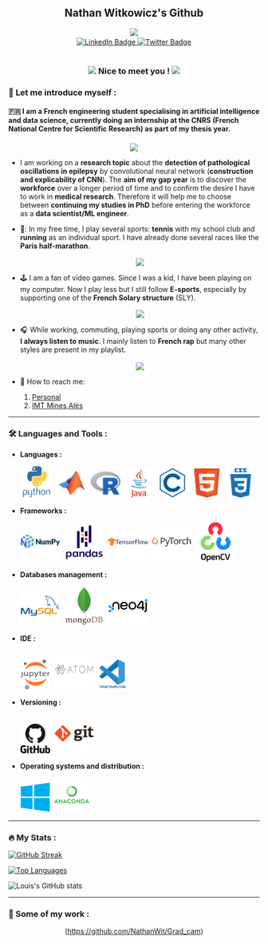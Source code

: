 <div id="Presentation" align = "center">  
  <h2>
    Nathan Witkowicz's Github
    
  </h2>
</div>


<div id="header" align="center">
  <img src="https://cdn.dribbble.com/users/2221077/screenshots/14110896/media/f6bd29562775b724409df2c851c5b49c.gif" width="225"/>
</div>

<div id="badges" align = "center">
  <a href="https://www.linkedin.com/in/nathan-witkowicz/">
    <img src="https://img.shields.io/badge/LinkedIn-blue?style=for-the-badge&logo=linkedin&logoColor=white" alt="LinkedIn Badge"/>
  </a>

  
  <a href="https://twitter.com/NathanWitkowicz">
    <img src="https://img.shields.io/badge/Twitter-1DA1F2?style=for-the-badge&logo=twitter&logoColor=white" alt="Twitter Badge"/>
  </a>  
</div>

<div id="counter" align="center">
  <img src="https://komarev.com/ghpvc/?username=NathanWit&style=flat-square&color=blue" alt=""/>
</div>

<div id="hey" align = "center">  
  <h3>
    <img src="https://media.giphy.com/media/hvRJCLFzcasrR4ia7z/giphy.gif" width="20"/>
    Nice to meet you !
    <img src="https://media.giphy.com/media/hvRJCLFzcasrR4ia7z/giphy.gif" width="20"/>
  </h3>
</div>


### :battery:  Let me introduce myself : 

#### 🇫🇷 I am a **French** engineering student specialising in **artificial intelligence and data science**, currently doing an **internship at the CNRS** (French National Centre for Scientific Research) as part of my **thesis year**.
 
  <div id ="AI" align="center">
    <img src="https://media.giphy.com/media/l4pTsNgkamxfk2ZLq/giphy.gif" width="450" align ="center">
  </div>  

- I am working on a **research topic** about the **detection of pathological oscillations in epilepsy** by convolutional neural network (**construction and explicability of CNN**). The **aim of my gap year** is to discover the **workforce** over a longer period of time and to confirm the desire I have to work in **medical research**. Therefore it will help me to choose between **continuing my studies in PhD** before entering the workforce as a **data scientist/ML engineer**.

  
- 🎾: In my free time, I play several sports: **tennis** with my school club and **running** as an individual sport. I have already done several races like the **Paris half-marathon**.

  <div id ="CoupeDavis" align="center">
    <img src="https://live.francetvinfo.fr/uploads/2017/11/26/19/5a1b0471d3f85dda93000123.gif" width="450" align ="center">
  </div>  

- 🕹️ I am a fan of video games. Since I was a kid, I have been playing on my computer. Now I play less but I still follow **E-sports**, especially by supporting one of the **French Solary structure** (SLY).
  <div id ="SLY" align="center">
    <img src="https://c.tenor.com/XR2NC3JqAzAAAAAC/solary-solarmy.gif" width="450" align ="center">
  </div>  

- :headphones: While working, commuting, playing sports or doing any other activity, **I always listen to music**. I mainly listen to **French rap** but many other styles are present in my playlist. 
  <div id ="PNL" align="center">
    <img src="https://wave.fr/images/1916/09/pnl-au-dd-2.gif" width="450" align ="center">
  </div>  



- :email: How to reach me:
    1. [Personal](mailto:nathan.witkowicz@gmail.com?subject=[GitHub%20NathanWit]%20:%20)
    2. [IMT Mines Alès](mailto:nathan.witkowicz@mines-ales.org?subject=[GitHub%20NathanWit]%20:%20) 

---

### :hammer_and_wrench: Languages and Tools :

<div>
  
   - **Languages :** 
  
      <img src="https://github.com/devicons/devicon/blob/master/icons/python/python-original-wordmark.svg" title="Python" alt="Python" width="65" height="65"/>&nbsp;
      <img src="https://github.com/devicons/devicon/blob/master/icons/matlab/matlab-original.svg" title="Matlab" alt="Matlab" width="60" height="60"/>&nbsp;
      <img src="https://github.com/devicons/devicon/blob/master/icons/r/r-original.svg" title="R" alt="R" width="60" height="60"/>&nbsp;
      <img src="https://github.com/devicons/devicon/blob/master/icons/java/java-original-wordmark.svg" title="Java" alt="Java" width="60" height="60"/>&nbsp;
      <img src="https://github.com/devicons/devicon/blob/master/icons/c/c-line.svg" title="C" alt="C" width="60" height="60"/>&nbsp;
      <img src="https://github.com/devicons/devicon/blob/master/icons/html5/html5-original.svg" title="HTML5" alt="HTML" width="60" height="60"/>&nbsp;
      <img src="https://github.com/devicons/devicon/blob/master/icons/css3/css3-plain-wordmark.svg"  title="CSS3" alt="CSS" width="60" height="60"/>&nbsp;

   - **Frameworks :**      
  
      <img src="https://github.com/devicons/devicon/blob/master/icons/numpy/numpy-original-wordmark.svg" title="Numpy" alt="Numpy" width="80" height="80"/>&nbsp;
      <img src="https://github.com/devicons/devicon/blob/master/icons/pandas/pandas-original-wordmark.svg" title="Pandas" alt="Pandas" width="80" height="80"/>&nbsp;
      <img src="https://github.com/devicons/devicon/blob/master/icons/tensorflow/tensorflow-original-wordmark.svg" title="Tensorflow" alt="Tensorflow" width="80" height="80"/>&nbsp;
      <img src="https://github.com/devicons/devicon/blob/master/icons/pytorch/pytorch-original-wordmark.svg" title="Pytorch" alt="Pytorch" width="80" height="80"/>&nbsp;
  <img src="https://github.com/devicons/devicon/blob/master/icons/opencv/opencv-original-wordmark.svg" title="OpenCV" alt="OpenCV" width="80" height="80"/>&nbsp;
  
   - **Databases management :**   
  
       <img src="https://github.com/devicons/devicon/blob/master/icons/mysql/mysql-original-wordmark.svg" title="MySQL"  alt="MySQL" width="80" height="80"/>&nbsp;
      <img src="https://github.com/devicons/devicon/blob/master/icons/mongodb/mongodb-original-wordmark.svg" title="MongoDB" alt="MongoDB" width="80" height="80"/>&nbsp;
  <img src="https://github.com/devicons/devicon/blob/master/icons/neo4j/neo4j-original-wordmark.svg" title="Neo4j" alt="Neo4j" width="80" height="80"/>&nbsp;
  
        
  
  - **IDE :**
  
      <img src="https://github.com/devicons/devicon/blob/master/icons/jupyter/jupyter-original-wordmark.svg" title="Jupyter" alt="Jupyter" width="60" height="60"/>&nbsp;
      <img src="https://github.com/devicons/devicon/blob/master/icons/atom/atom-original-wordmark.svg" title="Atom" alt="Atom" width="80" height="80"/>&nbsp;
      <img src="https://github.com/devicons/devicon/blob/master/icons/vscode/vscode-original-wordmark.svg" title="VSCode" alt="VSCode" width="60" height="60"/>&nbsp;
    
  - **Versioning :**   
  
      <img src="https://github.com/devicons/devicon/blob/master/icons/github/github-original-wordmark.svg" title="GitHub" alt="GitHub" width="60" height="60"/>&nbsp; 
      <img src="https://github.com/devicons/devicon/blob/master/icons/git/git-original-wordmark.svg" title="Git" alt="Git" width="80" height="80"/>
      

  - **Operating systems and distribution :**  
  
      <img src="https://github.com/devicons/devicon/blob/master/icons/windows8/windows8-original.svg" title="Windows" alt="Windows" width="60" height="60"/>&nbsp;
      <img src="https://github.com/devicons/devicon/blob/master/icons/anaconda/anaconda-original-wordmark.svg" title="Anaconda" alt="Anaconda" width="70" height="70"/>&nbsp;


</div>
  


---

### :fire: My Stats :

[![GitHub Streak](http://github-readme-streak-stats.herokuapp.com?user=NathanWit&theme=github-dark-blue&background=000000)](https://git.io/streak-stats)

[![Top Languages](https://github-readme-stats.vercel.app/api/top-langs/?username=NathanWit&layout=compact&theme=github_dark)](https://github.com/anuraghazra/github-readme-stats)

![Louis's GitHub stats](https://github-readme-stats.vercel.app/api?username=NathanWit&show_icons=true&theme=github_dark)

---

### :gift: Some of my work :

<div id ="Main repos" align="center">

  (https://github.com/NathanWit/Grad_cam)


</div>

<!--
Use this section for commentary
-->
